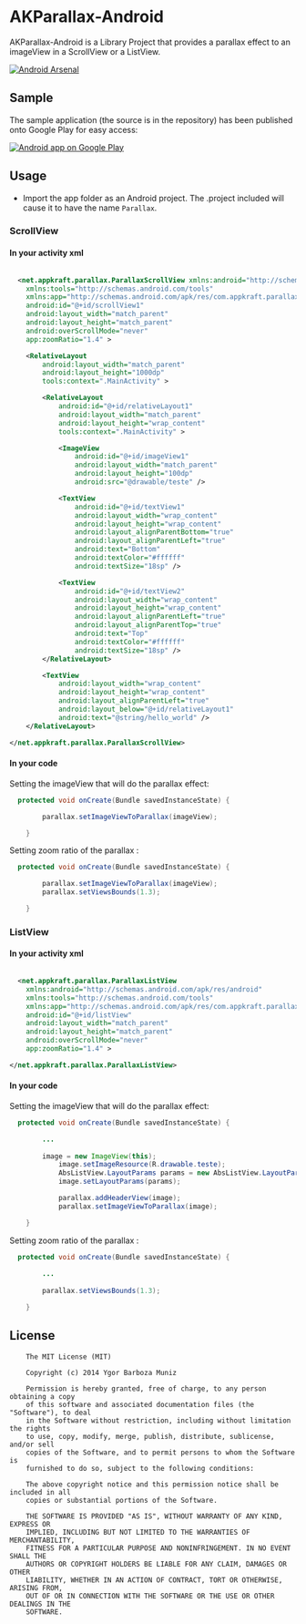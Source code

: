 AKParallax-Android 
================

AKParallax-Android  is a Library Project that provides a parallax effect to an imageView in a ScrollView or a ListView.

[![Android Arsenal](https://img.shields.io/badge/Android%20Arsenal-AKParallax--Android-brightgreen.svg?style=flat)](https://android-arsenal.com/details/1/1056)

## Sample

The sample application (the source is in the repository) has been published onto Google Play for easy access:

<a href="https://play.google.com/store/apps/details?id=com.appkraft.parallax_sample">
	<img alt="Android app on Google Play"
        src="https://developer.android.com/images/brand/en_app_rgb_wo_60.png" />
 </a>
 
## Usage

* Import the app folder as an Android project. The .project included will cause it to have the name `Parallax`.

### ScrollView

#### In your activity xml

``` xml

  <net.appkraft.parallax.ParallaxScrollView xmlns:android="http://schemas.android.com/apk/res/android"
    xmlns:tools="http://schemas.android.com/tools"
    xmlns:app="http://schemas.android.com/apk/res/com.appkraft.parallax_sample"
    android:id="@+id/scrollView1"
    android:layout_width="match_parent"
    android:layout_height="match_parent"
    android:overScrollMode="never"
    app:zoomRatio="1.4" >

    <RelativeLayout
        android:layout_width="match_parent"
        android:layout_height="1000dp"
        tools:context=".MainActivity" >

        <RelativeLayout
            android:id="@+id/relativeLayout1"
            android:layout_width="match_parent"
            android:layout_height="wrap_content"
            tools:context=".MainActivity" >

            <ImageView
                android:id="@+id/imageView1"
                android:layout_width="match_parent"
                android:layout_height="100dp"
                android:src="@drawable/teste" />

            <TextView
                android:id="@+id/textView1"
                android:layout_width="wrap_content"
                android:layout_height="wrap_content"
                android:layout_alignParentBottom="true"
                android:layout_alignParentLeft="true"
                android:text="Bottom"
                android:textColor="#ffffff"
                android:textSize="18sp" />

            <TextView
                android:id="@+id/textView2"
                android:layout_width="wrap_content"
                android:layout_height="wrap_content"
                android:layout_alignParentLeft="true"
                android:layout_alignParentTop="true"
                android:text="Top"
                android:textColor="#ffffff"
                android:textSize="18sp" />
        </RelativeLayout>

        <TextView
            android:layout_width="wrap_content"
            android:layout_height="wrap_content"
            android:layout_alignParentLeft="true"
            android:layout_below="@+id/relativeLayout1"
            android:text="@string/hello_world" />
    </RelativeLayout>

</net.appkraft.parallax.ParallaxScrollView>

```

#### In your code

Setting the imageView that will do the parallax effect:

``` java
  protected void onCreate(Bundle savedInstanceState) {

		parallax.setImageViewToParallax(imageView);

	}
```
Setting zoom ratio of the parallax :

``` java
  protected void onCreate(Bundle savedInstanceState) {

		parallax.setImageViewToParallax(imageView);
		parallax.setViewsBounds(1.3);

	}
```

### ListView

#### In your activity xml

``` xml

  <net.appkraft.parallax.ParallaxListView 
    xmlns:android="http://schemas.android.com/apk/res/android"
    xmlns:tools="http://schemas.android.com/tools"
    xmlns:app="http://schemas.android.com/apk/res/com.appkraft.parallax_sample"
    android:id="@+id/listView"
    android:layout_width="match_parent"
    android:layout_height="match_parent"
    android:overScrollMode="never"
    app:zoomRatio="1.4" >

</net.appkraft.parallax.ParallaxListView>

```

#### In your code

Setting the imageView that will do the parallax effect:

``` java
  protected void onCreate(Bundle savedInstanceState) {

		...
		
		image = new ImageView(this);
        	image.setImageResource(R.drawable.teste);
        	AbsListView.LayoutParams params = new AbsListView.LayoutParams(ViewGroup.LayoutParams.MATCH_PARENT, 200);
        	image.setLayoutParams(params);

        	parallax.addHeaderView(image);
        	parallax.setImageViewToParallax(image);

	}
```
Setting zoom ratio of the parallax :

``` java
  protected void onCreate(Bundle savedInstanceState) {
  
  		...
  
		parallax.setViewsBounds(1.3);

	}
```

## License

		The MIT License (MIT)
		
		Copyright (c) 2014 Ygor Barboza Muniz
		
		Permission is hereby granted, free of charge, to any person obtaining a copy
		of this software and associated documentation files (the "Software"), to deal
		in the Software without restriction, including without limitation the rights
		to use, copy, modify, merge, publish, distribute, sublicense, and/or sell
		copies of the Software, and to permit persons to whom the Software is
		furnished to do so, subject to the following conditions:
		
		The above copyright notice and this permission notice shall be included in all
		copies or substantial portions of the Software.
		
		THE SOFTWARE IS PROVIDED "AS IS", WITHOUT WARRANTY OF ANY KIND, EXPRESS OR
		IMPLIED, INCLUDING BUT NOT LIMITED TO THE WARRANTIES OF MERCHANTABILITY,
		FITNESS FOR A PARTICULAR PURPOSE AND NONINFRINGEMENT. IN NO EVENT SHALL THE
		AUTHORS OR COPYRIGHT HOLDERS BE LIABLE FOR ANY CLAIM, DAMAGES OR OTHER
		LIABILITY, WHETHER IN AN ACTION OF CONTRACT, TORT OR OTHERWISE, ARISING FROM,
		OUT OF OR IN CONNECTION WITH THE SOFTWARE OR THE USE OR OTHER DEALINGS IN THE
		SOFTWARE.


